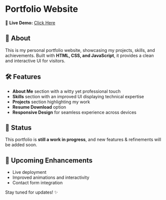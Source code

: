 # Portfolio Website

🚀 **Live Demo:** [Click Here](https://tarakkatoch.github.io/Portfolio/)

## 📌 About
This is my personal portfolio website, showcasing my projects, skills, and achievements. Built with **HTML, CSS, and JavaScript**, it provides a clean and interactive UI for visitors.

## 🛠️ Features
- **About Me** section with a witty yet professional touch
- **Skills** section with an improved UI displaying technical expertise
- **Projects** section highlighting my work
- **Resume Download** option
- **Responsive Design** for seamless experience across devices

## 🔧 Status
This portfolio is **still a work in progress**, and new features & refinements will be added soon.

## 📅 Upcoming Enhancements
- Live deployment
- Improved animations and interactivity
- Contact form integration

Stay tuned for updates! ✨

